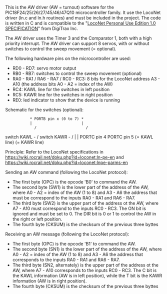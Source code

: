 This is the AW driver (AW = turnout) software for the PIC18F24/25/26/27/45/46/47Q10 microcontroller family.
It use the LocoNet driver (ln.c and ln.h routines) and must be included in the project.
The code is written in C and is compatible to the "[LocoNet Personal Use Edition 1.0 SPECIFICATION](https://www.digitrax.com/static/apps/cms/media/documents/loconet/loconetpersonaledition.pdf)" from DigiTrax Inc.

The AW driver uses the Timer 3 and the Comparator 1, both with a high priority interrupt.
The AW driver can support 8 servos, with or without switches to control the sweep movement (= optional).

The following hardware pins on the microcontroller are used:
  - RD0 - RD7: servo motor output
  - RB0 - RB7: switches to control the sweep movement (optional)
  - RA0 - RA1 / RA6 - RA7 / RC0 - RC3: 8 bits for the LocoNet address A3 - A10 (the address bits A0 - A2 = index of the AW)
  - RC4: KAWL line for the switches in left position
  - RC5: KAWR line for the switches in right position
  - RE0: led indicator to show that the device is running

Schematic for the switches (optional):

               * PORTB pin x (0 to 7) *
               |                      |
                 /                      /
  switch KAWL - /        switch KAWR - /
               |                      |
          PORTC pin 4            PORTC pin 5
         (= KAWL line)         (= KAWR line)

Principle:
 Refer to the LocoNet specifications in https://wiki.rocrail.net/doku.php?id=loconet:ln-pe-en and https://wiki.rocrail.net/doku.php?id=loconet:lnpe-parms-en

 Sending an AW command (following the LocoNet protocol):
  - The first byte (OPC) is the opcode 'B0' to command the AW.
  - The second byte (SW1) is the lower part of the address of the AW, where A0 - A2 = index of the AW (1 to 8) and A3 - A6 the address that must be correspond to the inputs RA0 - RA1 and RA6 - RA7.
  - The third byte (SW2) is the upper part of the address ot the AW, where A7 - A10 must correspond to the inputs RC0 - RC3. The ON bit is ignored and must be set to 0. The DIR bit is 0 or 1 to control the AW in the right or left position.
  - The fourth byte (CKSUM) is the checksum of the previous three byttes

 Receiving an AW message (following the LocoNet protocol):
  - The first byte (OPC) is the opcode 'B1' to command the AW.
  - The second byte (SN1) is the lower part of the address of the AW, where A0 - A2 = index of the AW (1 to 8) and A3 - A6 the address that corresponds to the inputs RA0 - RA1 and RA6 - RA7.
  - The third byte (SN2, alternately) is the upper part of the address ot the AW, where A7 - A10 corresponds to the inputs RC0 - RC3. The C bit is the KAWL information (AW is in left position), while the T bit is the KAWR information (AW is in right position).
  - The fourth byte (CKSUM) is the checksum of the previous three byttes
  